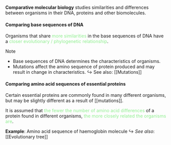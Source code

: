 **Comparative molecular biology** studies similarities and differences between organisms in their DNA, proteins and other biomolecules.

#### Comparing base sequences of DNA
Organisms that share <span style="color: lightgreen">more
similarities</span> in the base sequences of DNA have a <span style="color: lightgreen">closer evolutionary / phylogenetic relationship</span>.

> [!note]
> - Base sequences of DNA determines the characteristics of organisms.
> - Mutations affect the amino sequence of protein produced and may result in change in characteristics.
> ↪️ See also: [[Mutations]]

#### Comparing amino acid sequences of essential proteins
Certain essential proteins are commonly found in many different organisms, but may be slightly different as a result of [[mutations]].

It is assumed that <span style="color: lightgreen">the fewer the number of amino acid differences</span> of a protein found in different organisms, <span style="color: lightgreen">the more closely related the organisms are</span>.

**Example**: Amino acid sequence of haemoglobin molecule
↪️ *See also*: [[Evolutionary tree]]